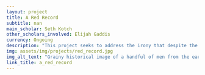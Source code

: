 ```yaml
---
layout: project
title: A Red Record
subtitle: nan
main_scholar: Seth Kotch
other_scholars_involved: Elijah Gaddis
currency: Ongoing
description: "This project seeks to address the irony that despite the fact that members of lynch mobs documented their activities deliberately and prolifically, the physical spaces where lynchings took place remain, by and large,  unmarked. This project visualizes lynchings in new ways, to the extent possible privileging images of modern sites of historic lynchings over the mob-produced images of bodies that were intended to terrorize African Americans."
img: assets/img/projects/red_record.jpg
img_alt_text: "Grainy historical image of a handful of men from the early twentieth century"
link_title: a_red_record
---
```

